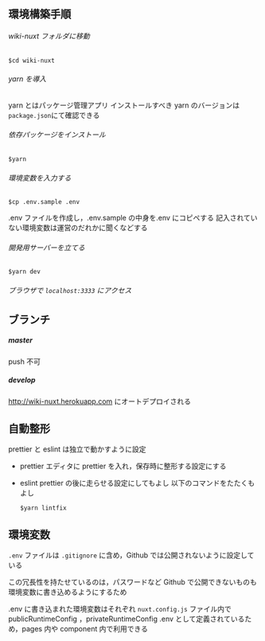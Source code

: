 ## 環境構築手順

###### wiki-nuxt フォルダに移動

```
$cd wiki-nuxt
```

###### yarn を導入

yarn とはパッケージ管理アプリ
インストールすべき yarn のバージョンは`package.json`にて確認できる

###### 依存パッケージをインストール

```
$yarn
```

###### 環境変数を入力する

```
$cp .env.sample .env
```

.env ファイルを作成し，.env.sample の中身を.env にコピペする
記入されていない環境変数は運営のだれかに聞くなどする

###### 開発用サーバーを立てる

```
$yarn dev
```

###### ブラウザで `localhost:3333` にアクセス

## ブランチ

##### master

push 不可

##### develop

http://wiki-nuxt.herokuapp.com にオートデプロイされる

## 自動整形

prettier と eslint は独立で動かすように設定

- prettier
  エディタに prettier を入れ，保存時に整形する設定にする

- eslint
  prettier の後に走らせる設定にしてもよし
  以下のコマンドをたたくもよし
  ```
  $yarn lintfix
  ```

## 環境変数

`.env` ファイルは `.gitignore` に含め，Github では公開されないように設定している

この冗長性を持たせているのは，パスワードなど Github で公開できないものも環境変数に書き込めるようにするため

.env に書き込まれた環境変数はそれぞれ `nuxt.config.js` ファイル内で publicRuntimeConfig ，privateRuntimeConfig .env として定義されているため，pages 内や component 内で利用できる
